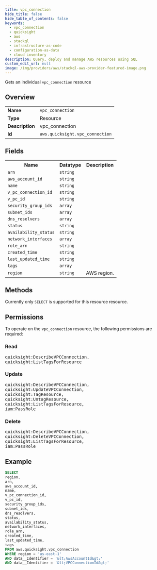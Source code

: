 ```yaml
---
title: vpc_connection
hide_title: false
hide_table_of_contents: false
keywords:
  - vpc_connection
  - quicksight
  - aws
  - stackql
  - infrastructure-as-code
  - configuration-as-data
  - cloud inventory
description: Query, deploy and manage AWS resources using SQL
custom_edit_url: null
image: /img/providers/aws/stackql-aws-provider-featured-image.png
---
```

Gets an individual <code>vpc_connection</code> resource

## Overview
<table><tbody>
<tr><td><b>Name</b></td><td><code>vpc_connection</code></td></tr>
<tr><td><b>Type</b></td><td>Resource</td></tr>
<tr><td><b>Description</b></td><td>vpc_connection</td></tr>
<tr><td><b>Id</b></td><td><code>aws.quicksight.vpc_connection</code></td></tr>
</tbody></table>

## Fields
<table><tbody>
<tr><th>Name</th><th>Datatype</th><th>Description</th></tr>
<tr><td><code>arn</code></td><td><code>string</code></td><td></td></tr>
<tr><td><code>aws_account_id</code></td><td><code>string</code></td><td></td></tr>
<tr><td><code>name</code></td><td><code>string</code></td><td></td></tr>
<tr><td><code>v_pc_connection_id</code></td><td><code>string</code></td><td></td></tr>
<tr><td><code>v_pc_id</code></td><td><code>string</code></td><td></td></tr>
<tr><td><code>security_group_ids</code></td><td><code>array</code></td><td></td></tr>
<tr><td><code>subnet_ids</code></td><td><code>array</code></td><td></td></tr>
<tr><td><code>dns_resolvers</code></td><td><code>array</code></td><td></td></tr>
<tr><td><code>status</code></td><td><code>string</code></td><td></td></tr>
<tr><td><code>availability_status</code></td><td><code>string</code></td><td></td></tr>
<tr><td><code>network_interfaces</code></td><td><code>array</code></td><td></td></tr>
<tr><td><code>role_arn</code></td><td><code>string</code></td><td></td></tr>
<tr><td><code>created_time</code></td><td><code>string</code></td><td></td></tr>
<tr><td><code>last_updated_time</code></td><td><code>string</code></td><td></td></tr>
<tr><td><code>tags</code></td><td><code>array</code></td><td></td></tr>
<tr><td><code>region</code></td><td><code>string</code></td><td>AWS region.</td></tr>

</tbody></table>

## Methods
Currently only <code>SELECT</code> is supported for this resource resource.

## Permissions

To operate on the <code>vpc_connection</code> resource, the following permissions are required:

### Read
<pre>
quicksight:DescribeVPCConnection,
quicksight:ListTagsForResource</pre>

### Update
<pre>
quicksight:DescribeVPCConnection,
quicksight:UpdateVPCConnection,
quicksight:TagResource,
quicksight:UntagResource,
quicksight:ListTagsForResource,
iam:PassRole</pre>

### Delete
<pre>
quicksight:DescribeVPCConnection,
quicksight:DeleteVPCConnection,
quicksight:ListTagsForResource,
iam:PassRole</pre>


## Example
```sql
SELECT
region,
arn,
aws_account_id,
name,
v_pc_connection_id,
v_pc_id,
security_group_ids,
subnet_ids,
dns_resolvers,
status,
availability_status,
network_interfaces,
role_arn,
created_time,
last_updated_time,
tags
FROM aws.quicksight.vpc_connection
WHERE region = 'us-east-1'
AND data__Identifier = '&lt;AwsAccountId&gt;'
AND data__Identifier = '&lt;VPCConnectionId&gt;'
```
